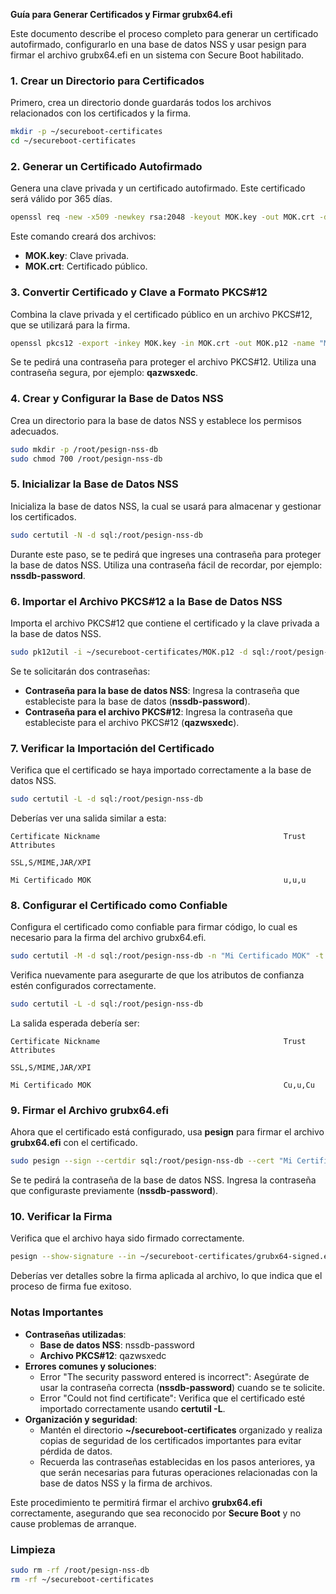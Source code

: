 **Guía para Generar Certificados y Firmar grubx64.efi**

Este documento describe el proceso completo para generar un certificado autofirmado, configurarlo en una base de datos NSS y usar pesign para firmar el archivo grubx64.efi en un sistema con Secure Boot habilitado.

### 1. Crear un Directorio para Certificados

Primero, crea un directorio donde guardarás todos los archivos relacionados con los certificados y la firma.

```bash
mkdir -p ~/secureboot-certificates
cd ~/secureboot-certificates
```

### 2. Generar un Certificado Autofirmado

Genera una clave privada y un certificado autofirmado. Este certificado será válido por 365 días.

```bash
openssl req -new -x509 -newkey rsa:2048 -keyout MOK.key -out MOK.crt -days 365 -nodes -subj "/CN=Mi Certificado MOK"
```

Este comando creará dos archivos:
- **MOK.key**: Clave privada.
- **MOK.crt**: Certificado público.

### 3. Convertir Certificado y Clave a Formato PKCS#12

Combina la clave privada y el certificado público en un archivo PKCS#12, que se utilizará para la firma.

```bash
openssl pkcs12 -export -inkey MOK.key -in MOK.crt -out MOK.p12 -name "Mi Certificado MOK"
```

Se te pedirá una contraseña para proteger el archivo PKCS#12. Utiliza una contraseña segura, por ejemplo: **qazwsxedc**.

### 4. Crear y Configurar la Base de Datos NSS

Crea un directorio para la base de datos NSS y establece los permisos adecuados.

```bash
sudo mkdir -p /root/pesign-nss-db
sudo chmod 700 /root/pesign-nss-db
```

### 5. Inicializar la Base de Datos NSS

Inicializa la base de datos NSS, la cual se usará para almacenar y gestionar los certificados.

```bash
sudo certutil -N -d sql:/root/pesign-nss-db
```

Durante este paso, se te pedirá que ingreses una contraseña para proteger la base de datos NSS. Utiliza una contraseña fácil de recordar, por ejemplo: **nssdb-password**.

### 6. Importar el Archivo PKCS#12 a la Base de Datos NSS

Importa el archivo PKCS#12 que contiene el certificado y la clave privada a la base de datos NSS.

```bash
sudo pk12util -i ~/secureboot-certificates/MOK.p12 -d sql:/root/pesign-nss-db
```

Se te solicitarán dos contraseñas:
- **Contraseña para la base de datos NSS**: Ingresa la contraseña que estableciste para la base de datos (**nssdb-password**).
- **Contraseña para el archivo PKCS#12**: Ingresa la contraseña que estableciste para el archivo PKCS#12 (**qazwsxedc**).

### 7. Verificar la Importación del Certificado

Verifica que el certificado se haya importado correctamente a la base de datos NSS.

```bash
sudo certutil -L -d sql:/root/pesign-nss-db
```

Deberías ver una salida similar a esta:

```
Certificate Nickname                                         Trust Attributes
                                                             SSL,S/MIME,JAR/XPI

Mi Certificado MOK                                           u,u,u
```

### 8. Configurar el Certificado como Confiable

Configura el certificado como confiable para firmar código, lo cual es necesario para la firma del archivo grubx64.efi.

```bash
sudo certutil -M -d sql:/root/pesign-nss-db -n "Mi Certificado MOK" -t "C,,C"
```

Verifica nuevamente para asegurarte de que los atributos de confianza estén configurados correctamente.

```bash
sudo certutil -L -d sql:/root/pesign-nss-db
```

La salida esperada debería ser:

```
Certificate Nickname                                         Trust Attributes
                                                             SSL,S/MIME,JAR/XPI

Mi Certificado MOK                                           Cu,u,Cu
```

### 9. Firmar el Archivo grubx64.efi

Ahora que el certificado está configurado, usa **pesign** para firmar el archivo **grubx64.efi** con el certificado.

```bash
sudo pesign --sign --certdir sql:/root/pesign-nss-db --cert "Mi Certificado MOK" --in /boot/efi/EFI/rocky/grubx64.efi --out ~/secureboot-certificates/grubx64-signed.efi
```

Se te pedirá la contraseña de la base de datos NSS. Ingresa la contraseña que configuraste previamente (**nssdb-password**).

### 10. Verificar la Firma

Verifica que el archivo haya sido firmado correctamente.

```bash
pesign --show-signature --in ~/secureboot-certificates/grubx64-signed.efi
```

Deberías ver detalles sobre la firma aplicada al archivo, lo que indica que el proceso de firma fue exitoso.

### Notas Importantes

- **Contraseñas utilizadas**:
  - **Base de datos NSS**: nssdb-password
  - **Archivo PKCS#12**: qazwsxedc
- **Errores comunes y soluciones**:
  - Error "The security password entered is incorrect": Asegúrate de usar la contraseña correcta (**nssdb-password**) cuando se te solicite.
  - Error "Could not find certificate": Verifica que el certificado esté importado correctamente usando **certutil -L**.
- **Organización y seguridad**:
  - Mantén el directorio **~/secureboot-certificates** organizado y realiza copias de seguridad de los certificados importantes para evitar pérdida de datos.
  - Recuerda las contraseñas establecidas en los pasos anteriores, ya que serán necesarias para futuras operaciones relacionadas con la base de datos NSS y la firma de archivos.

Este procedimiento te permitirá firmar el archivo **grubx64.efi** correctamente, asegurando que sea reconocido por **Secure Boot** y no cause problemas de arranque.

### Limpieza

```bash
sudo rm -rf /root/pesign-nss-db
rm -rf ~/secureboot-certificates
```
